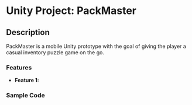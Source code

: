 # Unity Project: PackMaster

## Description
PackMaster is a mobile Unity prototype with the goal of giving the player a casual inventory puzzle game on the go.

### Features
- **Feature 1:** 

### Sample Code
